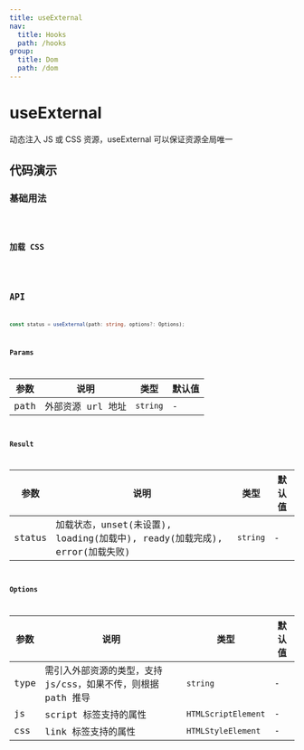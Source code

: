 ```yaml
---
title: useExternal
nav:
  title: Hooks
  path: /hooks
group:
  title: Dom
  path: /dom
---
```


# useExternal

动态注入 JS 或 CSS 资源，useExternal 可以保证资源全局唯一

## 代码演示

### 基础用法

<code src="./demo/demo01.tsx" />

### 加载 CSS

<code src="./demo/demo02.tsx" />

## API

```ts
const status = useExternal(path: string, options?: Options);
```

### Params

| 参数 | 说明                                                 | 类型     | 默认值 |
|------|------------------------------------------------------|----------|--------|
| path | 外部资源 url 地址 | `string` | -      |

### Result

| 参数 | 说明                                                 | 类型     | 默认值 |
|------|------------------------------------------------------|----------|--------|
| status | 加载状态，unset(未设置), loading(加载中), ready(加载完成), error(加载失败) | `string` | -      |

### Options

| 参数 | 说明                                                 | 类型     | 默认值 |
|------|------------------------------------------------------|----------|--------|
| type | 需引入外部资源的类型，支持 js/css，如果不传，则根据 path 推导 | `string` | -      |
| js | script 标签支持的属性 | `HTMLScriptElement` | -      |
| css | link 标签支持的属性 | `HTMLStyleElement` | -      |
